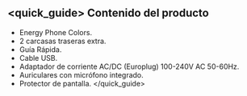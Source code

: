 ## <quick_guide> Contenido del producto

* Energy Phone Colors.
* 2 carcasas traseras extra.
* Guía Rápida.
* Cable USB.
* Adaptador de corriente AC/DC (Europlug) 100-240V AC 50-60Hz.
* Auriculares con micrófono integrado.
* Protector de pantalla.
</quick_guide>
